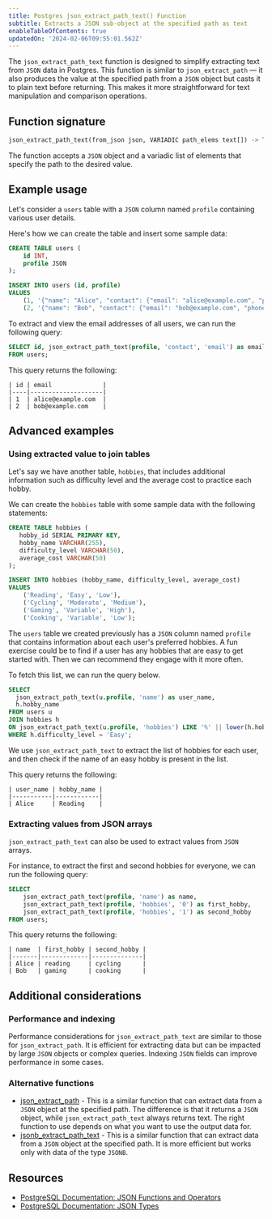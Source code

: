 ```yaml
---
title: Postgres json_extract_path_text() Function
subtitle: Extracts a JSON sub-object at the specified path as text
enableTableOfContents: true
updatedOn: '2024-02-06T09:55:01.562Z'
---
```


The `json_extract_path_text` function is designed to simplify extracting text from `JSON` data in Postgres. This function is similar to `json_extract_path` — it also produces the value at the specified path from a `JSON` object but casts it to plain text before returning. This makes it more straightforward for text manipulation and comparison operations. 

<CTA />

## Function signature

```sql
json_extract_path_text(from_json json, VARIADIC path_elems text[]) -> TEXT
```

The function accepts a `JSON` object and a variadic list of elements that specify the path to the desired value.

## Example usage

Let's consider a `users` table with a `JSON` column named `profile` containing various user details.

Here's how we can create the table and insert some sample data:

```sql
CREATE TABLE users (
    id INT,
    profile JSON
);

INSERT INTO users (id, profile) 
VALUES
    (1, '{"name": "Alice", "contact": {"email": "alice@example.com", "phone": "1234567890"}, "hobbies": ["reading", "cycling", "hiking"]}'),
    (2, '{"name": "Bob", "contact": {"email": "bob@example.com", "phone": "0987654321"}, "hobbies": ["gaming", "cooking"]}');
```

To extract and view the email addresses of all users, we can run the following query: 

```sql
SELECT id, json_extract_path_text(profile, 'contact', 'email') as email
FROM users;
```

This query returns the following:

```text
| id | email              |
|----|--------------------|
| 1  | alice@example.com  |
| 2  | bob@example.com    |
```

## Advanced examples

### Using extracted value to join tables

Let's say we have another table, `hobbies`, that includes additional information such as difficulty level and the average cost to practice each hobby. 

We can create the `hobbies` table with some sample data with the following statements: 

```sql
CREATE TABLE hobbies (
   hobby_id SERIAL PRIMARY KEY,
   hobby_name VARCHAR(255),
   difficulty_level VARCHAR(50),
   average_cost VARCHAR(50)
);

INSERT INTO hobbies (hobby_name, difficulty_level, average_cost) 
VALUES
    ('Reading', 'Easy', 'Low'),
    ('Cycling', 'Moderate', 'Medium'),
    ('Gaming', 'Variable', 'High'),
    ('Cooking', 'Variable', 'Low');
```

The `users` table we created previously has a `JSON` column named `profile` that contains information about each user's preferred hobbies. A fun exercise could be to find if a user has any hobbies that are easy to get started with. Then we can recommend they engage with it more often. 

To fetch this list, we can run the query below. 

```sql
SELECT
  json_extract_path_text(u.profile, 'name') as user_name,
  h.hobby_name
FROM users u
JOIN hobbies h 
ON json_extract_path_text(u.profile, 'hobbies') LIKE '%' || lower(h.hobby_name) || '%'
WHERE h.difficulty_level = 'Easy';
```

We use `json_extract_path_text` to extract the list of hobbies for each user, and then check if the name of an easy hobby is present in the list. 

This query returns the following:

```text
| user_name | hobby_name |
|-----------|------------|
| Alice     | Reading    |
```

### Extracting values from JSON arrays

`json_extract_path_text` can also be used to extract values from `JSON` arrays. 

For instance, to extract the first and second hobbies for everyone, we can run the following query:

```sql
SELECT
    json_extract_path_text(profile, 'name') as name,
    json_extract_path_text(profile, 'hobbies', '0') as first_hobby,
    json_extract_path_text(profile, 'hobbies', '1') as second_hobby
FROM users;
```

This query returns the following:

```text
| name  | first_hobby | second_hobby |
|-------|-------------|--------------|
| Alice | reading     | cycling      |
| Bob   | gaming      | cooking      |
```

## Additional considerations

### Performance and indexing

Performance considerations for `json_extract_path_text` are similar to those for `json_extract_path`. It is efficient for extracting data but can be impacted by large `JSON` objects or complex queries. Indexing `JSON` fields can improve performance in some cases. 

### Alternative functions

- [json_extract_path](/docs/functions/json_extract_path) - This is a similar function that can extract data from a `JSON` object at the specified path. The difference is that it returns a `JSON` object, while `json_extract_path_text` always returns text. The right function to use depends on what you want to use the output data for. 
- [jsonb_extract_path_text](/docs/functions/jsonb_extract_path_text) - This is a similar function that can extract data from a `JSON` object at the specified path. It is more efficient but works only with data of the type `JSONB`.

## Resources

- [PostgreSQL Documentation: JSON Functions and Operators](https://www.postgresql.org/docs/current/functions-json.html)
- [PostgreSQL Documentation: JSON Types](https://www.postgresql.org/docs/current/datatype-json.html)

<NeedHelp />
